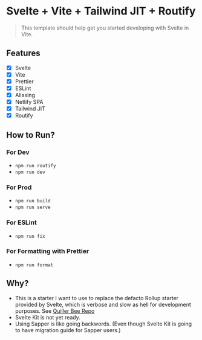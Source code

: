 # Svelte + Vite + Tailwind JIT + Routify
> This template should help get you started developing with Svelte in Vite.

## Features
- [x] Svelte
- [x] Vite
- [x] Prettier
- [x] ESLint
- [x] Aliasing
- [x] Netlify SPA
- [x] Tailwind JIT
- [x] Routify

## How to Run?
### For Dev
- `npm run routify`
- `npm run dev`

### For Prod
- `npm run build`
- `npm run serve`

### For ESLint
- `npm run fix`

### For Formatting with Prettier
- `npm run format`

## Why?
- This is a starter I want to use to replace the defacto Rollup starter provided by Svelte, which is verbose and slow as hell for development purposes. See [Quiller Bee Repo](https://github.com/quillerbee/job-portal)
- Svelte Kit is not yet ready.
- Using Sapper is like going backwords. (Even though Svelte Kit is going to have migration guide for Sapper users.)
